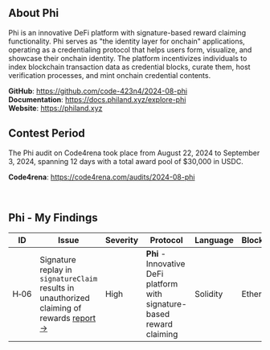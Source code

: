 ## About Phi
Phi is an innovative DeFi platform with signature-based reward claiming functionality. Phi serves as "the identity layer for onchain" applications, operating as a credentialing protocol that helps users form, visualize, and showcase their onchain identity. The platform incentivizes individuals to index blockchain transaction data as credential blocks, curate them, host verification processes, and mint onchain credential contents.

**GitHub**: https://github.com/code-423n4/2024-08-phi  
**Documentation**: https://docs.philand.xyz/explore-phi  
**Website**: https://philand.xyz

## Contest Period
The Phi audit on Code4rena took place from August 22, 2024 to September 3, 2024, spanning 12 days with a total award pool of $30,000 in USDC.

**Code4rena**: https://code4rena.com/audits/2024-08-phi  

<br>

## Phi - My Findings
| ID | Issue | Severity | Protocol | Language | Blockchain |
|---|---|---|---|---|---|
| H&#x2011;06 | Signature replay in `signatureClaim` results in unauthorized claiming of rewards [report ->](https://code4rena.com/reports/2024-08-phi#h-01-signature-replay-in-signatureclaim-results-in-unauthorized-claiming-of-rewards) | High | **Phi** - Innovative DeFi platform with signature-based reward claiming | Solidity | Ethereum |
